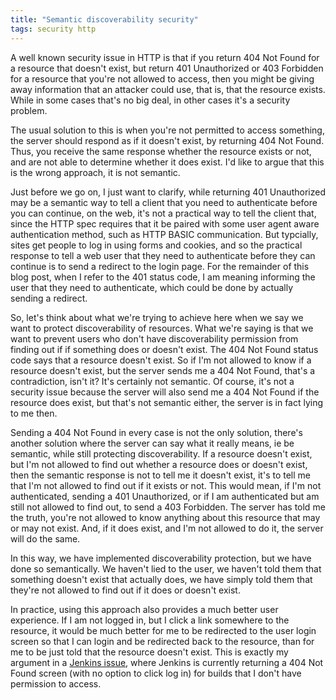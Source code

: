 ```yaml
---
title: "Semantic discoverability security"
tags: security http
---
```


A well known security issue in HTTP is that if you return 404 Not Found for a resource that doesn't exist, but return 401 Unauthorized or 403 Forbidden for a resource that you're not allowed to access, then you might be giving away information that an attacker could use, that is, that the resource exists.  While in some cases that's no big deal, in other cases it's a security problem.

The usual solution to this is when you're not permitted to access something, the server should respond as if it doesn't exist, by returning 404 Not Found.  Thus, you receive the same response whether the resource exists or not, and are not able to determine whether it does exist.  I'd like to argue that this is the wrong approach, it is not semantic.

Just before we go on, I just want to clarify, while returning 401 Unauthorized may be a semantic way to tell a client that you need to authenticate before you can continue, on the web, it's not a practical way to tell the client that, since the HTTP spec requires that it be paired with some user agent aware authentication method, such as HTTP BASIC communication. But typcially, sites get people to log in using forms and cookies, and so the practical response to tell a web user that they need to authenticate before they can continue is to send a redirect to the login page. For the remainder of this blog post, when I refer to the 401 status code, I am meaning informing the user that they need to authenticate, which could be done by actually sending a redirect.

So, let's think about what we're trying to achieve here when we say we want to protect discoverability of resources.  What we're saying is that we want to prevent users who don't have discoverability permission from finding out if if something does or doesn't exist.  The 404 Not Found status code says that a resource doesn't exist.  So if I'm not allowed to know if a resource doesn't exist, but the server sends me a 404 Not Found, that's a contradiction, isn't it?  It's certainly not semantic.  Of course, it's not a security issue because the server will also send me a 404 Not Found if the resource does exist, but that's not semantic either, the server is in fact lying to me then.

Sending a 404 Not Found in every case is not the only solution, there's another solution where the server can say what it really means, ie be semantic, while still protecting discoverability.  If a resource doesn't exist, but I'm not allowed to find out whether a resource does or doesn't exist, then the semantic response is not to tell me it doesn't exist, it's to tell me that I'm not allowed to find out if it exists or not.  This would mean, if I'm not authenticated, sending a 401 Unauthorized, or if I am authenticated but am still not allowed to find out, to send a 403 Forbidden. The server has told me the truth, you're not allowed to know anything about this resource that may or may not exist.  And, if it does exist, and I'm not allowed to do it, the server will do the same.

In this way, we have implemented discoverability protection, but we have done so semantically.  We haven't lied to the user, we haven't told them that something doesn't exist that actually does, we have simply told them that they're not allowed to find out if it does or doesn't exist.

In practice, using this approach also provides a much better user experience. If I am not logged in, but I click a link somewhere to the resource, it would be much better for me to be redirected to the user login screen so that I can login and be redirected back to the resource, than for me to be just told that the resource doesn't exist.  This is exactly my argument in a [Jenkins issue](https://issues.jenkins-ci.org/browse/JENKINS-31384), where Jenkins is currently returning a 404 Not Found screen (with no option to click log in) for builds that I don't have permission to access.
